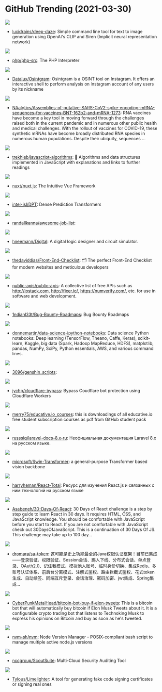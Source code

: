 # GitHub Trending (2021-03-30)

![](https://img.shields.io/badge/Python-New%201-green?style=flat-square&logo=appveyor)
- [lucidrains/deep-daze](https://github.com/lucidrains/deep-daze): Simple command line tool for text to image generation using OpenAI's CLIP and Siren (Implicit neural representation network)

![](https://img.shields.io/badge/C-New%20215-green?style=flat-square&logo=appveyor)
- [php/php-src](https://github.com/php/php-src): The PHP Interpreter

![](https://img.shields.io/badge/Python-New%2082-green?style=flat-square&logo=appveyor)
- [Datalux/Osintgram](https://github.com/Datalux/Osintgram): Osintgram is a OSINT tool on Instagram. It offers an interactive shell to perform analysis on Instagram account of any users by its nickname

![](https://img.shields.io/badge/none-New%20876-green?style=flat-square&logo=appveyor)
- [NAalytics/Assemblies-of-putative-SARS-CoV2-spike-encoding-mRNA-sequences-for-vaccines-BNT-162b2-and-mRNA-1273](https://github.com/NAalytics/Assemblies-of-putative-SARS-CoV2-spike-encoding-mRNA-sequences-for-vaccines-BNT-162b2-and-mRNA-1273): RNA vaccines have become a key tool in moving forward through the challenges raised both in the current pandemic and in numerous other public health and medical challenges. With the rollout of vaccines for COVID-19, these synthetic mRNAs have become broadly distributed RNA species in numerous human populations. Despite their ubiquity, sequences …

![](https://img.shields.io/badge/JavaScript-New%20583-green?style=flat-square&logo=appveyor)
- [trekhleb/javascript-algorithms](https://github.com/trekhleb/javascript-algorithms): 📝 Algorithms and data structures implemented in JavaScript with explanations and links to further readings

![](https://img.shields.io/badge/JavaScript-New%2023-green?style=flat-square&logo=appveyor)
- [nuxt/nuxt.js](https://github.com/nuxt/nuxt.js): The Intuitive Vue Framework

![](https://img.shields.io/badge/Python-New%2040-green?style=flat-square&logo=appveyor)
- [intel-isl/DPT](https://github.com/intel-isl/DPT): Dense Prediction Transformers

![](https://img.shields.io/badge/none-New%2094-green?style=flat-square&logo=appveyor)
- [randallkanna/awesome-job-list](https://github.com/randallkanna/awesome-job-list): 

![](https://img.shields.io/badge/Java-New%2088-green?style=flat-square&logo=appveyor)
- [hneemann/Digital](https://github.com/hneemann/Digital): A digital logic designer and circuit simulator.

![](https://img.shields.io/badge/none-New%20273-green?style=flat-square&logo=appveyor)
- [thedaviddias/Front-End-Checklist](https://github.com/thedaviddias/Front-End-Checklist): 🗂 The perfect Front-End Checklist for modern websites and meticulous developers

![](https://img.shields.io/badge/Python-New%20455-green?style=flat-square&logo=appveyor)
- [public-apis/public-apis](https://github.com/public-apis/public-apis): A collective list of free APIs such as http://ipstack.com, http://fixer.io/, https://numverify.com/, etc. for use in software and web development.

![](https://img.shields.io/badge/none-New%2042-green?style=flat-square&logo=appveyor)
- [1ndianl33t/Bug-Bounty-Roadmaps](https://github.com/1ndianl33t/Bug-Bounty-Roadmaps): Bug Bounty Roadmaps

![](https://img.shields.io/badge/Python-New%2085-green?style=flat-square&logo=appveyor)
- [donnemartin/data-science-ipython-notebooks](https://github.com/donnemartin/data-science-ipython-notebooks): Data science Python notebooks: Deep learning (TensorFlow, Theano, Caffe, Keras), scikit-learn, Kaggle, big data (Spark, Hadoop MapReduce, HDFS), matplotlib, pandas, NumPy, SciPy, Python essentials, AWS, and various command lines.

![](https://img.shields.io/badge/Python-New%2011-green?style=flat-square&logo=appveyor)
- [3096/genshin_scripts](https://github.com/3096/genshin_scripts): 

![](https://img.shields.io/badge/JavaScript-New%2021-green?style=flat-square&logo=appveyor)
- [jychp/cloudflare-bypass](https://github.com/jychp/cloudflare-bypass): Bypass Coudflare bot protection using Cloudflare Workers

![](https://img.shields.io/badge/none-New%2030-green?style=flat-square&logo=appveyor)
- [merry75/educative.io_courses](https://github.com/merry75/educative.io_courses): this is downloadings of all educative.io free student subscription courses as pdf from GitHub student pack

![](https://img.shields.io/badge/none-New%205-green?style=flat-square&logo=appveyor)
- [russsiq/laravel-docs-8.x-ru](https://github.com/russsiq/laravel-docs-8.x-ru): Неофициальная документация Laravel 8.x на русском языке.

![](https://img.shields.io/badge/none-New%20198-green?style=flat-square&logo=appveyor)
- [microsoft/Swin-Transformer](https://github.com/microsoft/Swin-Transformer): a general-purpose Transformer based vision backbone

![](https://img.shields.io/badge/JavaScript-New%2086-green?style=flat-square&logo=appveyor)
- [harryheman/React-Total](https://github.com/harryheman/React-Total): Ресурс для изучения React.js и связанных с ним технологий на русском языке

![](https://img.shields.io/badge/JavaScript-New%20189-green?style=flat-square&logo=appveyor)
- [Asabeneh/30-Days-Of-React](https://github.com/Asabeneh/30-Days-Of-React): 30 Days of React challenge is a step by step guide to learn React in 30 days. It requires HTML, CSS, and JavaScript knowledge. You should be comfortable with JavaScript before you start to React. If you are not comfortable with JavaScript check out 30DaysOfJavaScript. This is a continuation of 30 Days Of JS. This challenge may take up to 100 day…

![](https://img.shields.io/badge/Java-New%2067-green?style=flat-square&logo=appveyor)
- [dromara/sa-token](https://github.com/dromara/sa-token): 这可能是史上功能最全的Java权限认证框架！目前已集成——登录验证、权限验证、Session会话、踢人下线、分布式会话、单点登录、OAuth2.0、记住我模式、模拟他人账号、临时身份切换、集成Redis、多账号认证体系、前后台分离模式、注解式鉴权、路由拦截式鉴权、花式token生成、自动续签、同端互斥登录、会话治理、密码加密、jwt集成、Spring集成...

![](https://img.shields.io/badge/Python-New%20103-green?style=flat-square&logo=appveyor)
- [CyberPunkMetalHead/bitcoin-bot-buy-if-elon-tweets](https://github.com/CyberPunkMetalHead/bitcoin-bot-buy-if-elon-tweets): This is a bitcoin bot that will automatically buy bitcoin if Elon Musk Tweets about it. It is a configurable crypto trading bot that listens to Technoking Musk to express his opinions on Bitcoin and buy as soon as he's tweeted.

![](https://img.shields.io/badge/Shell-New%2029-green?style=flat-square&logo=appveyor)
- [nvm-sh/nvm](https://github.com/nvm-sh/nvm): Node Version Manager - POSIX-compliant bash script to manage multiple active node.js versions

![](https://img.shields.io/badge/Python-New%206-green?style=flat-square&logo=appveyor)
- [nccgroup/ScoutSuite](https://github.com/nccgroup/ScoutSuite): Multi-Cloud Security Auditing Tool

![](https://img.shields.io/badge/Go-New%2029-green?style=flat-square&logo=appveyor)
- [Tylous/Limelighter](https://github.com/Tylous/Limelighter): A tool for generating fake code signing certificates or signing real ones

